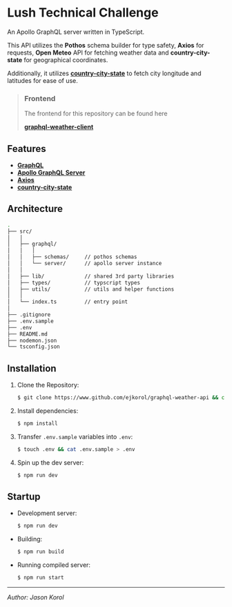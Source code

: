 # Lush Technical Challenge

An Apollo GraphQL server written in TypeScript.

This API utilizes the **Pothos** schema builder for type safety, **Axios** for requests, **Open Meteo** API for fetching weather data and **country-city-state** for geographical coordinates.

Additionally, it utilizes [**country-city-state**](https://www.npmjs.com/package/country-state-city) to fetch city longitude and latitudes for ease of use.

> ### Frontend
>
> The frontend for this repository can be found here
>
> [**graphql-weather-client**](https://www.github.com/ejkorol/graphql-weather-client)

## Features

- [**GraphQL**](https://graphql.org/)
- [**Apollo GraphQL Server**](https://www.apollographql.com/)
- [**Axios**](https://axios-http.com/)
- [**country-city-state**](https://github.com/harpreetkhalsagtbit/country-state-city)

## Architecture

```bash
.
├── src/
│   │  
│   ├── graphql/
│   │   │ 
│   │   ├── schemas/     // pothos schemas
│   │   └── server/      // apollo server instance
│   │
│   ├── lib/             // shared 3rd party libraries
│   ├── types/           // typscript types
│   ├── utils/           // utils and helper functions
│   │  
│   └── index.ts         // entry point
│ 
├── .gitignore
├── .env.sample
├── .env
├── README.md
├── nodemon.json
└── tsconfig.json
```

## Installation

1. Clone the Repository:
    
    ```bash
    $ git clone https://www.github.com/ejkorol/graphql-weather-api && cd graphql-weather-api
    ```

2. Install dependencies:

    ```bash
    $ npm install
    ```

3. Transfer `.env.sample` variables into `.env`:

    ```bash
    $ touch .env && cat .env.sample > .env
    ```

4. Spin up the dev server:

    ```bash
    $ npm run dev
    ```

## Startup

* Development server:
    
    ```bash
    $ npm run dev
    ```

* Building:

    ```bash
    $ npm run build
    ```

* Running compiled server:

    ```bash
    $ npm run start
    ```

---

_Author: Jason Korol_
